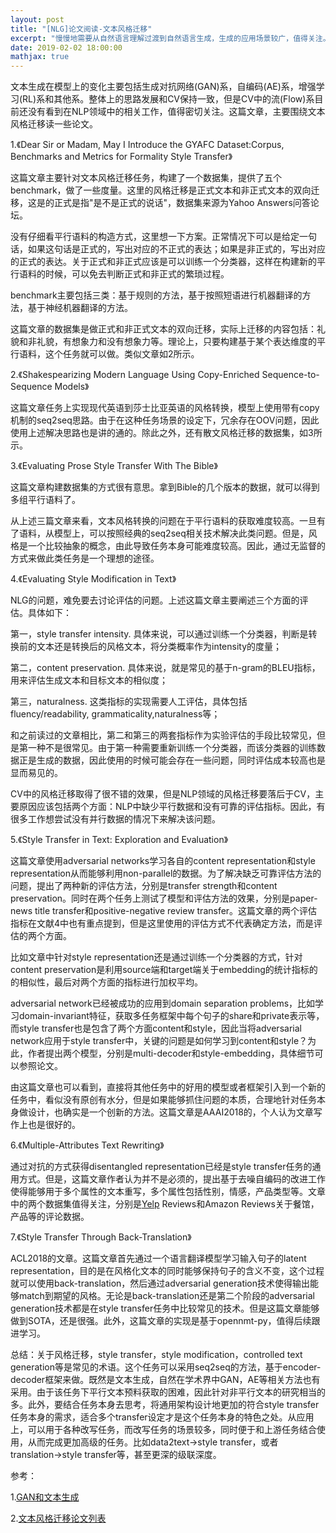```yaml
---
layout: post
title: "[NLG]论文阅读-文本风格迁移"
excerpt: "慢慢地需要从自然语言理解过渡到自然语言生成，生成的应用场景较广，值得关注。这篇博客是最近读的几篇文章的一个论文笔记，主要目的是帮助自己建立一个对风格迁移任务的印象。"
date: 2019-02-02 18:00:00
mathjax: true
---
```


文本生成在模型上的变化主要包括生成对抗网络(GAN)系，自编码(AE)系，增强学习(RL)系和其他系。整体上的思路发展和CV保持一致，但是CV中的流(Flow)系目前还没有看到在NLP领域中的相关工作，值得密切关注。这篇文章，主要围绕文本风格迁移读一些论文。

1.《Dear Sir or Madam, May I Introduce the GYAFC Dataset:Corpus, Benchmarks and Metrics for Formality Style Transfer》

这篇文章主要针对文本风格迁移任务，构建了一个数据集，提供了五个benchmark，做了一些度量。这里的风格迁移是正式文本和非正式文本的双向迁移，这是的正式是指"是不是正式的说话"，数据集来源为Yahoo Answers问答论坛。

没有仔细看平行语料的构造方式，这里想一下方案。正常情况下可以是给定一句话，如果这句话是正式的，写出对应的不正式的表达；如果是非正式的，写出对应的正式的表达。关于正式和非正式应该是可以训练一个分类器，这样在构建新的平行语料的时候，可以免去判断正式和非正式的繁琐过程。

benchmark主要包括三类：基于规则的方法，基于按照短语进行机器翻译的方法，基于神经机器翻译的方法。

这篇文章的数据集是做正式和非正式文本的双向迁移，实际上迁移的内容包括：礼貌和非礼貌，有想象力和没有想象力等。理论上，只要构建基于某个表达维度的平行语料，这个任务就可以做。类似文章如2所示。

2.《Shakespearizing Modern Language Using Copy-Enriched Sequence-to-Sequence Models》

这篇文章任务上实现现代英语到莎士比亚英语的风格转换，模型上使用带有copy机制的seq2seq思路。由于在这种任务场景的设定下，冗余存在OOV问题，因此使用上述解决思路也是讲的通的。除此之外，还有散文风格迁移的数据集，如3所示。

3.《Evaluating Prose Style Transfer With The Bible》

这篇文章构建数据集的方式很有意思。拿到Bible的几个版本的数据，就可以得到多组平行语料了。

从上述三篇文章来看，文本风格转换的问题在于平行语料的获取难度较高。一旦有了语料，从模型上，可以按照经典的seq2seq相关技术解决此类问题。但是，风格是一个比较抽象的概念，由此导致任务本身可能难度较高。因此，通过无监督的方式来做此类任务是一个理想的途径。

4.《Evaluating Style Modification in Text》

NLG的问题，难免要去讨论评估的问题。上述这篇文章主要阐述三个方面的评估。具体如下：

第一，style transfer intensity. 具体来说，可以通过训练一个分类器，判断是转换前的文本还是转换后的风格文本，将分类概率作为intensity的度量；

第二，content preservation. 具体来说，就是常见的基于n-gram的BLEU指标，用来评估生成文本和目标文本的相似度；

第三，naturalness. 这类指标的实现需要人工评估，具体包括fluency/readability, grammaticality,naturalness等；

和之前读过的文章相比，第二和第三的两套指标作为实验评估的手段比较常见，但是第一种不是很常见。由于第一种需要重新训练一个分类器，而该分类器的训练数据正是生成的数据，因此使用的时候可能会存在一些问题，同时评估成本较高也是显而易见的。

CV中的风格迁移取得了很不错的效果，但是NLP领域的风格迁移要落后于CV，主要原因应该包括两个方面：NLP中缺少平行数据和没有可靠的评估指标。因此，有很多工作想尝试没有并行数据的情况下来解决该问题。

5.《Style Transfer in Text: Exploration and Evaluation》

这篇文章使用adversarial networks学习各自的content representation和style representation从而能够利用non-parallel的数据。为了解决缺乏可靠评估方法的问题，提出了两种新的评估方法，分别是transfer strength和content preservation。同时在两个任务上测试了模型和评估方法的效果，分别是paper-news title transfer和positive-negative review transfer。这篇文章的两个评估指标在文献4中也有重点提到，但是这里使用的评估方式不代表确定方法，而是评估的两个方面。

比如文章中针对style representation还是通过训练一个分类器的方式，针对content preservation是利用source端和target端关于embedding的统计指标的的相似性，最后对两个方面的指标进行加权平均。

adversarial network已经被成功的应用到domain separation problems，比如学习domain-invariant特征，获取多任务框架中每个句子的share和private表示等，而style transfer也是包含了两个方面content和style，因此当将adversarial network应用于style transfer中，关键的问题是如何学习到content和style？为此，作者提出两个模型，分别是multi-decoder和style-embedding，具体细节可以参照论文。

由这篇文章也可以看到，直接将其他任务中的好用的模型或者框架引入到一个新的任务中，看似没有原创有水分，但是如果能够抓住问题的本质，合理地针对任务本身做设计，也确实是一个创新的方法。这篇文章是AAAI2018的，个人认为文章写作上也是很好的。

6.《Multiple-Attributes Text Rewriting》

通过对抗的方式获得disentangled representation已经是style transfer任务的通用方式。但是，这篇文章作者认为并不是必须的，提出基于去噪自编码的改进工作使得能够用于多个属性的文本重写，多个属性包括性别，情感，产品类型等。文章中的两个数据集值得关注，分别是[Yelp](https://www.yelp.com/dataset/challenge) Reviews和Amazon Reviews关于餐馆，产品等的评论数据。

7.《Style Transfer Through Back-Translation》

ACL2018的文章。这篇文章首先通过一个语言翻译模型学习输入句子的latent representation，目的是在风格化文本的同时能够保持句子的含义不变，这个过程就可以使用back-translation，然后通过adversarial generation技术使得输出能够match到期望的风格。无论是back-translation还是第二个阶段的adversarial generation技术都是在style transfer任务中比较常见的技术。但是这篇文章能够做到SOTA，还是很强。此外，这篇文章的实现是基于opennmt-py，值得后续跟进学习。

总结：关于风格迁移，style transfer，style modification，controlled text generation等是常见的术语。这个任务可以采用seq2seq的方法，基于encoder-decoder框架来做。既然是文本生成，自然在学术界中GAN，AE等相关方法也有采用。由于该任务下平行文本预料获取的困难，因此针对非平行文本的研究相当的多。此外，要结合任务本身去思考，将通用架构设计地更加的符合style transfer任务本身的需求，适合多个transfer设定才是这个任务本身的特色之处。从应用上，可以用于各种改写任务，而改写任务的场景较多，同时便于和上游任务结合使用，从而完成更加高级的任务。比如data2text->style transfer，或者translation->style transfer等，甚至更深的级联深度。


参考：

1.[GAN和文本生成](https://zhuanlan.zhihu.com/p/36880287)

2.[文本风格迁移论文列表](https://github.com/fuzhenxin/Style-Transfer-in-Text)













